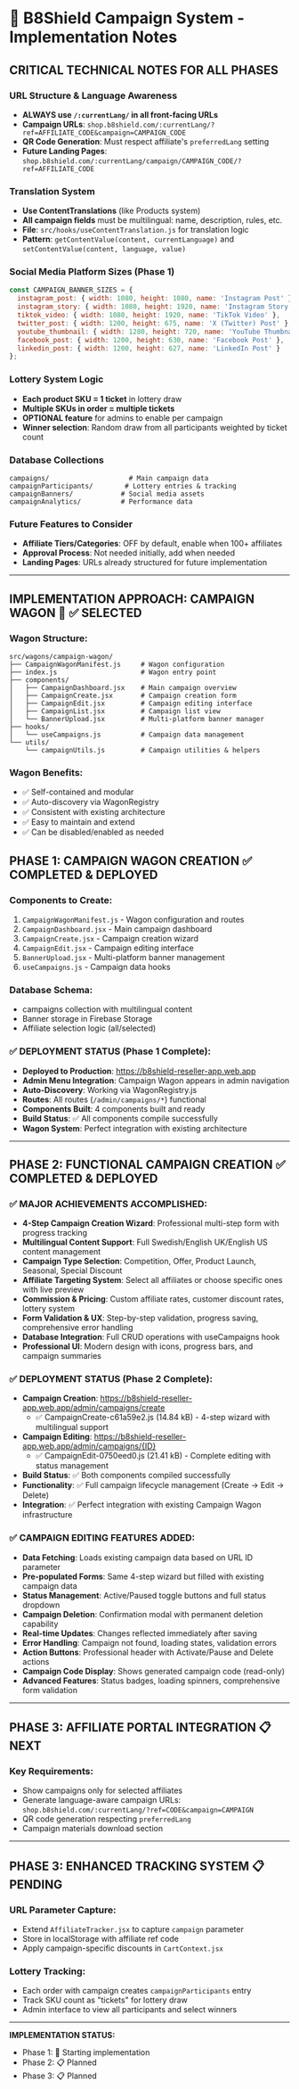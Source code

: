 # 🚀 B8Shield Campaign System - Implementation Notes

## **CRITICAL TECHNICAL NOTES FOR ALL PHASES**

### **URL Structure & Language Awareness**
- **ALWAYS use `/:currentLang/` in all front-facing URLs**
- **Campaign URLs**: `shop.b8shield.com/:currentLang/?ref=AFFILIATE_CODE&campaign=CAMPAIGN_CODE`
- **QR Code Generation**: Must respect affiliate's `preferredLang` setting
- **Future Landing Pages**: `shop.b8shield.com/:currentLang/campaign/CAMPAIGN_CODE/?ref=AFFILIATE_CODE`

### **Translation System**
- **Use ContentTranslations** (like Products system)
- **All campaign fields** must be multilingual: name, description, rules, etc.
- **File**: `src/hooks/useContentTranslation.js` for translation logic
- **Pattern**: `getContentValue(content, currentLanguage)` and `setContentValue(content, language, value)`

### **Social Media Platform Sizes** (Phase 1)
```javascript
const CAMPAIGN_BANNER_SIZES = {
  instagram_post: { width: 1080, height: 1080, name: 'Instagram Post' },
  instagram_story: { width: 1080, height: 1920, name: 'Instagram Story' },
  tiktok_video: { width: 1080, height: 1920, name: 'TikTok Video' },
  twitter_post: { width: 1200, height: 675, name: 'X (Twitter) Post' },
  youtube_thumbnail: { width: 1280, height: 720, name: 'YouTube Thumbnail' },
  facebook_post: { width: 1200, height: 630, name: 'Facebook Post' },
  linkedin_post: { width: 1200, height: 627, name: 'LinkedIn Post' }
};
```

### **Lottery System Logic**
- **Each product SKU = 1 ticket** in lottery draw
- **Multiple SKUs in order = multiple tickets**
- **OPTIONAL feature** for admins to enable per campaign
- **Winner selection**: Random draw from all participants weighted by ticket count

### **Database Collections**
```
campaigns/                    # Main campaign data
campaignParticipants/        # Lottery entries & tracking  
campaignBanners/            # Social media assets
campaignAnalytics/          # Performance data
```

### **Future Features to Consider**
- **Affiliate Tiers/Categories**: OFF by default, enable when 100+ affiliates
- **Approval Process**: Not needed initially, add when needed
- **Landing Pages**: URLs already structured for future implementation

---

## **IMPLEMENTATION APPROACH: CAMPAIGN WAGON** 🚂 ✅ SELECTED

### **Wagon Structure:**
```
src/wagons/campaign-wagon/
├── CampaignWagonManifest.js     # Wagon configuration
├── index.js                     # Wagon entry point
├── components/
│   ├── CampaignDashboard.jsx    # Main campaign overview
│   ├── CampaignCreate.jsx       # Campaign creation form
│   ├── CampaignEdit.jsx         # Campaign editing interface
│   ├── CampaignList.jsx         # Campaign list view
│   └── BannerUpload.jsx         # Multi-platform banner manager
├── hooks/
│   └── useCampaigns.js          # Campaign data management
└── utils/
    └── campaignUtils.js         # Campaign utilities & helpers
```

### **Wagon Benefits:**
- ✅ Self-contained and modular
- ✅ Auto-discovery via WagonRegistry
- ✅ Consistent with existing architecture
- ✅ Easy to maintain and extend
- ✅ Can be disabled/enabled as needed

## **PHASE 1: CAMPAIGN WAGON CREATION** ✅ COMPLETED & DEPLOYED

### **Components to Create:**
1. `CampaignWagonManifest.js` - Wagon configuration and routes
2. `CampaignDashboard.jsx` - Main campaign dashboard
3. `CampaignCreate.jsx` - Campaign creation wizard  
4. `CampaignEdit.jsx` - Campaign editing interface
5. `BannerUpload.jsx` - Multi-platform banner management
6. `useCampaigns.js` - Campaign data hooks

### **Database Schema:**
- campaigns collection with multilingual content
- Banner storage in Firebase Storage
- Affiliate selection logic (all/selected)

### **✅ DEPLOYMENT STATUS (Phase 1 Complete):**
- **Deployed to Production**: https://b8shield-reseller-app.web.app
- **Admin Menu Integration**: Campaign Wagon appears in admin navigation
- **Auto-Discovery**: Working via WagonRegistry.js
- **Routes**: All routes (`/admin/campaigns/*`) functional
- **Components Built**: 4 components built and ready
- **Build Status**: ✅ All components compile successfully
- **Wagon System**: Perfect integration with existing architecture

---

## **PHASE 2: FUNCTIONAL CAMPAIGN CREATION** ✅ COMPLETED & DEPLOYED

### **✅ MAJOR ACHIEVEMENTS ACCOMPLISHED:**
- **4-Step Campaign Creation Wizard**: Professional multi-step form with progress tracking
- **Multilingual Content Support**: Full Swedish/English UK/English US content management
- **Campaign Type Selection**: Competition, Offer, Product Launch, Seasonal, Special Discount
- **Affiliate Targeting System**: Select all affiliates or choose specific ones with live preview
- **Commission & Pricing**: Custom affiliate rates, customer discount rates, lottery system
- **Form Validation & UX**: Step-by-step validation, progress saving, comprehensive error handling
- **Database Integration**: Full CRUD operations with useCampaigns hook
- **Professional UI**: Modern design with icons, progress bars, and campaign summaries

### **✅ DEPLOYMENT STATUS (Phase 2 Complete):**
- **Campaign Creation**: https://b8shield-reseller-app.web.app/admin/campaigns/create
  - ✅ CampaignCreate-c61a59e2.js (14.84 kB) - 4-step wizard with multilingual support
- **Campaign Editing**: https://b8shield-reseller-app.web.app/admin/campaigns/{ID}
  - ✅ CampaignEdit-0750eed0.js (21.41 kB) - Complete editing with status management
- **Build Status**: ✅ Both components compiled successfully
- **Functionality**: ✅ Full campaign lifecycle management (Create → Edit → Delete)
- **Integration**: ✅ Perfect integration with existing Campaign Wagon infrastructure

### **✅ CAMPAIGN EDITING FEATURES ADDED:**
- **Data Fetching**: Loads existing campaign data based on URL ID parameter
- **Pre-populated Forms**: Same 4-step wizard but filled with existing campaign data
- **Status Management**: Active/Paused toggle buttons and full status dropdown
- **Campaign Deletion**: Confirmation modal with permanent deletion capability
- **Real-time Updates**: Changes reflected immediately after saving
- **Error Handling**: Campaign not found, loading states, validation errors
- **Action Buttons**: Professional header with Activate/Pause and Delete actions
- **Campaign Code Display**: Shows generated campaign code (read-only)
- **Advanced Features**: Status badges, loading spinners, comprehensive form validation

---

## **PHASE 3: AFFILIATE PORTAL INTEGRATION** 📋 NEXT

### **Key Requirements:**
- Show campaigns only for selected affiliates
- Generate language-aware campaign URLs: `shop.b8shield.com/:currentLang/?ref=CODE&campaign=CAMPAIGN`
- QR code generation respecting `preferredLang`
- Campaign materials download section

---

## **PHASE 3: ENHANCED TRACKING SYSTEM** 📋 PENDING

### **URL Parameter Capture:**
- Extend `AffiliateTracker.jsx` to capture `campaign` parameter
- Store in localStorage with affiliate ref code
- Apply campaign-specific discounts in `CartContext.jsx`

### **Lottery Tracking:**
- Each order with campaign creates `campaignParticipants` entry
- Track SKU count as "tickets" for lottery draw
- Admin interface to view all participants and select winners

---

**IMPLEMENTATION STATUS:**
- Phase 1: 🚧 Starting implementation
- Phase 2: 📋 Planned
- Phase 3: 📋 Planned